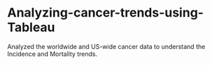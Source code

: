 # Analyzing-cancer-trends-using-Tableau
Analyzed the worldwide and US-wide cancer data to understand the Incidence and Mortality trends.
